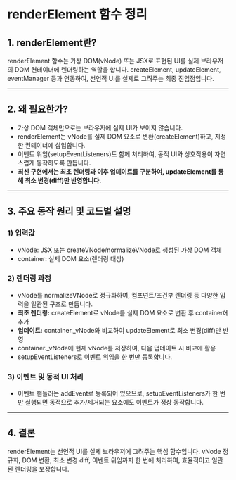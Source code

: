 # renderElement 함수 정리

## 1. renderElement란?

renderElement 함수는 가상 DOM(vNode) 또는 JSX로 표현된 UI를 실제 브라우저의 DOM 컨테이너에 렌더링하는 역할을 합니다. createElement, updateElement, eventManager 등과 연동하여, 선언적 UI를 실제로 그려주는 최종 진입점입니다.

---

## 2. 왜 필요한가?

- 가상 DOM 객체만으로는 브라우저에 실제 UI가 보이지 않습니다.
- renderElement는 vNode를 실제 DOM 요소로 변환(createElement)하고, 지정한 컨테이너에 삽입합니다.
- 이벤트 위임(setupEventListeners)도 함께 처리하여, 동적 UI와 상호작용이 자연스럽게 동작하도록 만듭니다.
- **최신 구현에서는 최초 렌더링과 이후 업데이트를 구분하여, updateElement를 통해 최소 변경(diff)만 반영합니다.**

---

## 3. 주요 동작 원리 및 코드별 설명

### 1) 입력값

- vNode: JSX 또는 createVNode/normalizeVNode로 생성된 가상 DOM 객체
- container: 실제 DOM 요소(렌더링 대상)

### 2) 렌더링 과정

- vNode를 normalizeVNode로 정규화하여, 컴포넌트/조건부 렌더링 등 다양한 입력을 일관된 구조로 만듭니다.
- **최초 렌더링:** createElement로 vNode를 실제 DOM 요소로 변환 후 container에 추가
- **업데이트:** container.\_vNode와 비교하여 updateElement로 최소 변경(diff)만 반영
- container.\_vNode에 현재 vNode를 저장하여, 다음 업데이트 시 비교에 활용
- setupEventListeners로 이벤트 위임을 한 번만 등록합니다.

### 3) 이벤트 및 동적 UI 처리

- 이벤트 핸들러는 addEvent로 등록되어 있으므로, setupEventListeners가 한 번만 실행되면 동적으로 추가/제거되는 요소에도 이벤트가 정상 동작합니다.

---

## 4. 결론

renderElement는 선언적 UI를 실제 브라우저에 그려주는 핵심 함수입니다. vNode 정규화, DOM 변환, 최소 변경 diff, 이벤트 위임까지 한 번에 처리하여, 효율적이고 일관된 렌더링을 보장합니다.
